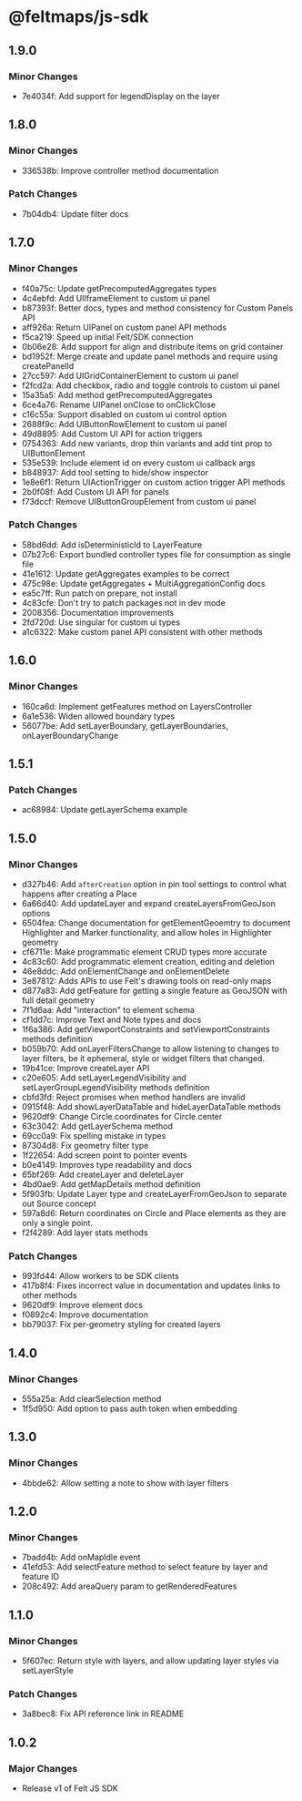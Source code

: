 # @feltmaps/js-sdk

## 1.9.0

### Minor Changes

- 7e4034f: Add support for legendDisplay on the layer

## 1.8.0

### Minor Changes

- 336538b: Improve controller method documentation

### Patch Changes

- 7b04db4: Update filter docs

## 1.7.0

### Minor Changes

- f40a75c: Update getPrecomputedAggregates types
- 4c4ebfd: Add UIIframeElement to custom ui panel
- b87393f: Better docs, types and method consistency for Custom Panels API
- aff926a: Return UIPanel on custom panel API methods
- f5ca219: Speed up initial Felt/SDK connection
- 0b06e28: Add support for align and distribute items on grid container
- bd1952f: Merge create and update panel methods and require using createPanelId
- 27cc597: Add UIGridContainerElement to custom ui panel
- f2fcd2a: Add checkbox, radio and toggle controls to custom ui panel
- 15a35a5: Add method getPrecomputedAggregates
- 6ce4a76: Rename UIPanel onClose to onClickClose
- c16c55a: Support disabled on custom ui control option
- 2688f9c: Add UIButtonRowElement to custom ui panel
- 49d8895: Add Custom UI API for action triggers
- 0754363: Add new variants, drop thin variants and add tint prop to UIButtonElement
- 535e539: Include element id on every custom ui callback args
- b848937: Add tool setting to hide/show inspector
- 1e8e6f1: Return UIActionTrigger on custom action trigger API methods
- 2b0f08f: Add Custom UI API for panels
- f73dccf: Remove UIButtonGroupElement from custom ui panel

### Patch Changes

- 58bd6dd: Add isDeterministicId to LayerFeature
- 07b27c6: Export bundled controller types file for consumption as single file
- 41e1612: Update getAggregates examples to be correct
- 475c98e: Update getAggregates + MultiAggregationConfig docs
- ea5c7ff: Run patch on prepare, not install
- 4c83cfe: Don't try to patch packages not in dev mode
- 2008356: Documentation improvements
- 2fd720d: Use singular for custom ui types
- a1c6322: Make custom panel API consistent with other methods

## 1.6.0

### Minor Changes

- 160ca6d: Implement getFeatures method on LayersController
- 6a1e536: Widen allowed boundary types
- 56077be: Add setLayerBoundary, getLayerBoundaries, onLayerBoundaryChange

## 1.5.1

### Patch Changes

- ac68984: Update getLayerSchema example

## 1.5.0

### Minor Changes

- d327b46: Add `afterCreation` option in pin tool settings to control what happens after creating a Place
- 6a66d40: Add updateLayer and expand createLayersFromGeoJson options
- 6504fea: Change documentation for getElementGeoemtry to document Highlighter and Marker functionality, and allow holes in Highlighter geometry
- cf6711e: Make programmatic element CRUD types more accurate
- 4c83c60: Add programmatic element creation, editing and deletion
- 46e8ddc: Add onElementChange and onElementDelete
- 3e87812: Adds APIs to use Felt's drawing tools on read-only maps
- d877a83: Add getFeature for getting a single feature as GeoJSON with full detail geometry
- 7f1d6aa: Add "interaction" to element schema
- cf1dd7c: Improve Text and Note types and docs
- 1f6a386: Add getViewportConstraints and setViewportConstraints methods definition
- b059b70: Add onLayerFiltersChange to allow listening to changes to layer filters, be it ephemeral, style or widget filters that changed.
- 19b41ce: Improve createLayer API
- c20e605: Add setLayerLegendVisibility and setLayerGroupLegendVisibility methods definition
- cbfd3fd: Reject promises when method handlers are invalid
- 0915f48: Add showLayerDataTable and hideLayerDataTable methods
- 9620df9: Change Circle.coordinates for Circle.center
- 63c3042: Add getLayerSchema method
- 69cc0a9: Fix spelling mistake in types
- 87304d8: Fix geometry filter type
- 1f22654: Add screen point to pointer events
- b0e4149: Improves type readability and docs
- 65bf269: Add createLayer and deleteLayer
- 4bd0ae9: Add getMapDetails method definition
- 5f903fb: Update Layer type and createLayerFromGeoJson to separate out Source concept
- 597a8d6: Return coordinates on Circle and Place elements as they are only a single point.
- f2f4289: Add layer stats methods

### Patch Changes

- 993fd44: Allow workers to be SDK clients
- 417b8f4: Fixes incorrect value in documentation and updates links to other methods
- 9620df9: Improve element docs
- f0892c4: Improve documentation
- bb79037: Fix per-geometry styling for created layers

## 1.4.0

### Minor Changes

- 555a25a: Add clearSelection method
- 1f5d950: Add option to pass auth token when embedding

## 1.3.0

### Minor Changes

- 4bbde62: Allow setting a note to show with layer filters

## 1.2.0

### Minor Changes

- 7badd4b: Add onMapIdle event
- 41efd53: Add selectFeature method to select feature by layer and feature ID
- 208c492: Add areaQuery param to getRenderedFeatures

## 1.1.0

### Minor Changes

- 5f607ec: Return style with layers, and allow updating layer styles via setLayerStyle

### Patch Changes

- 3a8bec8: Fix API reference link in README

## 1.0.2

### Major Changes

- Release v1 of Felt JS SDK
